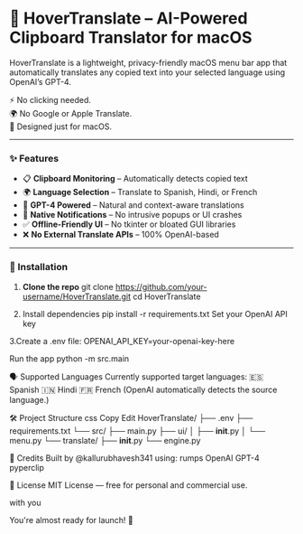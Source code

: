 # 🚀 HoverTranslate – AI-Powered Clipboard Translator for macOS

HoverTranslate is a lightweight, privacy-friendly macOS menu bar app that automatically translates any copied text into your selected language using OpenAI’s GPT-4.

⚡ No clicking needed.  
🌍 No Google or Apple Translate.  
🍎 Designed just for macOS.

---

### ✨ Features

- 📋 **Clipboard Monitoring** – Automatically detects copied text
- 🌍 **Language Selection** – Translate to Spanish, Hindi, or French
- 💬 **GPT-4 Powered** – Natural and context-aware translations
- 🔔 **Native Notifications** – No intrusive popups or UI crashes
- ✅ **Offline-Friendly UI** – No tkinter or bloated GUI libraries
- ❌ **No External Translate APIs** – 100% OpenAI-based

---

### 🔧 Installation

1. **Clone the repo**
   git clone https://github.com/your-username/HoverTranslate.git
   cd HoverTranslate

2. Install dependencies
   pip install -r requirements.txt
   Set your OpenAI API key

3.Create a .env file:
  OPENAI_API_KEY=your-openai-key-here
 
  Run the app
  python -m src.main
  
🗣️ Supported Languages
Currently supported target languages:
🇪🇸 Spanish
🇮🇳 Hindi
🇫🇷 French
(OpenAI automatically detects the source language.)

🛠 Project Structure
css
Copy
Edit
HoverTranslate/
├── .env
├── requirements.txt
└── src/
    ├── main.py
    ├── ui/
    │   ├── __init__.py
    │   └── menu.py
    └── translate/
        ├── __init__.py
        └── engine.py

🙌 Credits
Built by @kallurubhavesh341 using:
rumps
OpenAI GPT-4
pyperclip

📃 License
MIT License — free for personal and commercial use.

with you

You're almost ready for launch! 🚀
